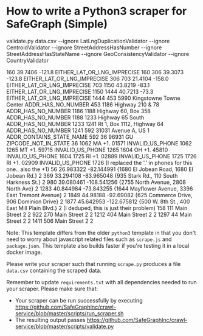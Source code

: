 # How to write a Python3 scraper for SafeGraph (Simple)

validate.py data.csv --ignore LatLngDuplicationValidator --ignore CentroidValidator --ignore StreetAddressHasNumber --ignore StreetAddressHasStateName --ignore GeoConsistencyValidator --ignore CountryValidator

160   39.7406    -121.8  EITHER_LAT_OR_LNG_IMPRECISE        160
306   39.3073    -123.8  EITHER_LAT_OR_LNG_IMPRECISE        306
703   21.4104    -158.0  EITHER_LAT_OR_LNG_IMPRECISE        703
1150  43.8219     -83.1  EITHER_LAT_OR_LNG_IMPRECISE       1150
1444  40.7213     -73.3  EITHER_LAT_OR_LNG_IMPRECISE       1444
453   5990 Kingstowne Towne Center  ADDR_HAS_NO_NUMBER        453
1186              Highway 210 & 78  ADDR_HAS_NO_NUMBER       1186
1188          Highway 60,  Box 358  ADDR_HAS_NO_NUMBER       1188
1233              Highway 65 South  ADDR_HAS_NO_NUMBER       1233
1241  Rt 1,  Box 1112,  Highway 64  ADDR_HAS_NO_NUMBER       1241
592  31031 Avenue A,  US 1  ADDR_CONTAINS_STATE_NAME        592
36  96931    GU  ZIPCODE_NOT_IN_STATE         36
1062    MA   +1.  01571  INVALID_US_PHONE       1062
1265    MT   +1.  59715  INVALID_US_PHONE       1265
1604    OH   +1.  45810  INVALID_US_PHONE       1604
1725    RI   +1.  02889  INVALID_US_PHONE       1725
1726    RI   +1.  02909  INVALID_US_PHONE       1726
(I replaced the '.' in phones for this one.. also the +1)
56    26.983322   -82.144991          {1680 El Jobean Road, 1680 El Jobean Rd.}          2
369   33.294108   -83.965048            {935 Stark Rd., 110 South Harkness St.}          2
980   39.080461  -108.541256                {2755 North Avenue, 2808 North Ave}          2
1283  40.844984   -73.843255  {1644 Mayflower Avenue, 3396 East Tremont Avenue}          2
1849   44.98188    -92.69082           {625 Commerce Drive, 906 Dominion Drive}          2
1877  45.642953  -122.675812        {500 W. 8th St., 400 East Mill Plain Blvd.}          2
(I deduped, this is just their problem)
158   111 Main Street               2               2
922   270 Main Street               2               2
1212  404 Main Street               2               2
1297   44 Main Street               2               2
1411  506 Main Street               2               2

Note: This template differs from the older `python3` template in that you don't need to worry about javascript related files such as `scrape.js` and `package.json`. This template also builds faster if you're testing it in a local docker image.

Please write your scraper such that running `scrape.py` produces a file `data.csv` containing the scraped data.

Remember to update `requirements.txt` with all dependencies needed to run your scraper. 
Please make sure that:
* Your scraper can be run successfully by executing https://github.com/SafeGraphInc/crawl-service/blob/master/scripts/run_scraper.sh 
* The resulting output passes https://github.com/SafeGraphInc/crawl-service/blob/master/scripts/validate.py
